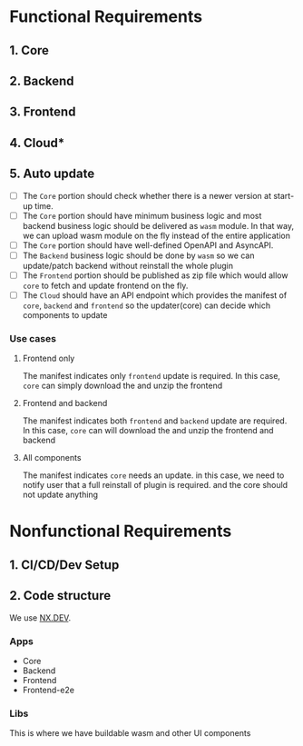 # Functional Requirements

## 1. Core

## 2. Backend

## 3. Frontend

## 4. Cloud*

## 5. Auto update

- [ ] The `Core` portion should check whether there is a newer version at start-up time.
- [ ] The `Core` portion should have minimum business logic and most backend business logic should be delivered
  as `wasm` module. In that way, we can upload wasm module on the fly instead of the entire application
- [ ] The `Core` portion should have well-defined OpenAPI and AsyncAPI.
- [ ] The `Backend` business logic should be done by `wasm` so we can update/patch backend without reinstall the whole
  plugin
- [ ] The `Frontend` portion should be published as zip file which would allow `core` to fetch and update frontend on
  the fly.
- [ ] The `Cloud` should have an API endpoint which provides the manifest of `core`, `backend` and `frontend` so the
  updater(core) can decide which components to update

### Use cases

1. Frontend only

   The manifest indicates only `frontend` update is required. In this case, `core` can simply download the and unzip the
   frontend
2. Frontend and backend

   The manifest indicates both `frontend` and `backend` update are required. In this case, `core` can will download the
   and unzip the
   frontend and backend
3. All components

   The manifest indicates `core` needs an update. in this case, we need to notify user that a full reinstall of plugin
   is required. and the core should not update anything

# Nonfunctional Requirements

## 1. CI/CD/Dev Setup

## 2. Code structure

We use [NX.DEV](https://nx.dev).

### Apps

- Core
- Backend
- Frontend
- Frontend-e2e

### Libs

This is where we have buildable wasm and other UI components
